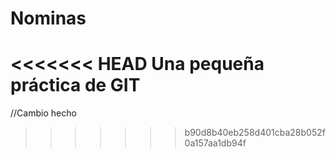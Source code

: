 # Nominas
<<<<<<< HEAD
Una pequeña práctica de GIT
=======
//Cambio hecho
>>>>>>> b90d8b40eb258d401cba28b052f0a157aa1db94f
